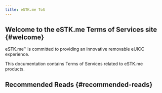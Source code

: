 ```yaml
---
title: eSTK.me ToS
---
```


## Welcome to the eSTK.me Terms of Services site {#welcome}

eSTK.me&trade; is committed to providing an innovative removable eUICC experience.

This documentation contains Terms of Services related to eSTK.me products.

## Recommended Reads {#recommended-reads}
